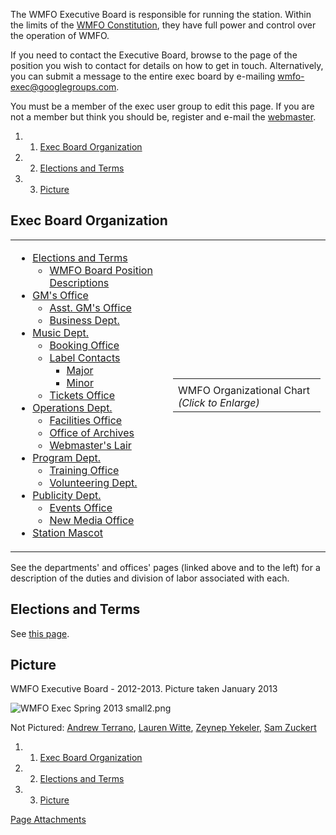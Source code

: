 The WMFO Executive Board is responsible for running the station. Within the limits of the [WMFO Constitution](https://wiki.wmfo.org/General_Info/Constitution "General Info/Constitution"), they have full power and control over the operation of WMFO.

If you need to contact the Executive Board, browse to the page of the position you wish to contact for details on how to get in touch. Alternatively, you can submit a message to the entire exec board by e-mailing [wmfo-exec@googlegroups.com](mailto:wmfo-exec@googlegroups.com "mailto:wmfo-exec@googlegroups.com").

You must be a member of the exec user group to edit this page. If you are not a member but think you should be, register and e-mail the [webmaster](https://wiki.wmfo.org/Executive_Board/Operations_Dept./WebMaster's_Lair "Executive Board/Operations Dept./WebMaster's Lair").

1.  1. [Exec Board Organization](https://wiki.wmfo.org/About_WMFO/Executive_Board#Exec_Board_Organization)
2.  2. [Elections and Terms](https://wiki.wmfo.org/About_WMFO/Executive_Board#Elections_and_Terms)
3.  3. [Picture](https://wiki.wmfo.org/About_WMFO/Executive_Board#Picture)

Exec Board Organization
-----------------------

<table>
<col width="50%" />
<col width="50%" />
<tbody>
<tr class="odd">
<td align="left"><ul>
<li><a href="https://wiki.wmfo.org/About_WMFO/Executive_Board/Elections_and_Terms" title="About_WMFO/Executive_Board/Elections_and_Terms">Elections and Terms</a>
<ul>
<li><a href="https://wiki.wmfo.org/About_WMFO/Executive_Board/Elections_and_Terms/WMFO_Board_Position_Descriptions" title="About_WMFO/Executive_Board/Elections_and_Terms/WMFO_Board_Position_Descriptions">WMFO Board Position Descriptions</a></li>
</ul></li>
<li><a href="https://wiki.wmfo.org/About_WMFO/Executive_Board/GM&#39;s_Office" title="About_WMFO/Executive_Board/GM&#39;s_Office">GM's Office</a>
<ul>
<li><a href="https://wiki.wmfo.org/About_WMFO/Executive_Board/GM&#39;s_Office/Asst._GM&#39;s_Office" title="About_WMFO/Executive_Board/GM&#39;s_Office/Asst._GM&#39;s_Office">Asst. GM's Office</a></li>
<li><a href="https://wiki.wmfo.org/About_WMFO/Executive_Board/GM&#39;s_Office/Business_Dept." title="About_WMFO/Executive_Board/GM&#39;s_Office/Business_Dept.">Business Dept.</a></li>
</ul></li>
<li><a href="https://wiki.wmfo.org/About_WMFO/Executive_Board/Music_Dept." title="About_WMFO/Executive_Board/Music_Dept.">Music Dept.</a>
<ul>
<li><a href="https://wiki.wmfo.org/About_WMFO/Executive_Board/Music_Dept./Booking_Office" title="About_WMFO/Executive_Board/Music_Dept./Booking_Office">Booking Office</a></li>
<li><a href="https://wiki.wmfo.org/About_WMFO/Executive_Board/Music_Dept./Label_Contacts" title="About_WMFO/Executive_Board/Music_Dept./Label_Contacts">Label Contacts</a>
<ul>
<li><a href="https://wiki.wmfo.org/About_WMFO/Executive_Board/Music_Dept./Label_Contacts/Major" title="About_WMFO/Executive_Board/Music_Dept./Label_Contacts/Major">Major</a></li>
<li><a href="https://wiki.wmfo.org/About_WMFO/Executive_Board/Music_Dept./Label_Contacts/Minor" title="About_WMFO/Executive_Board/Music_Dept./Label_Contacts/Minor">Minor</a></li>
</ul></li>
<li><a href="https://wiki.wmfo.org/About_WMFO/Executive_Board/Music_Dept./Tickets_Office" title="About_WMFO/Executive_Board/Music_Dept./Tickets_Office">Tickets Office</a></li>
</ul></li>
<li><a href="https://wiki.wmfo.org/About_WMFO/Executive_Board/Operations_Dept." title="About_WMFO/Executive_Board/Operations_Dept.">Operations Dept.</a>
<ul>
<li><a href="https://wiki.wmfo.org/About_WMFO/Executive_Board/Operations_Dept./Facilities_Office" title="About_WMFO/Executive_Board/Operations_Dept./Facilities_Office">Facilities Office</a></li>
<li><a href="https://wiki.wmfo.org/About_WMFO/Executive_Board/Operations_Dept./Office_of_Archives" title="About_WMFO/Executive_Board/Operations_Dept./Office_of_Archives">Office of Archives</a></li>
<li><a href="https://wiki.wmfo.org/About_WMFO/Executive_Board/Operations_Dept./WebMaster&#39;s_Lair" title="About_WMFO/Executive_Board/Operations_Dept./WebMaster&#39;s_Lair">Webmaster's Lair</a></li>
</ul></li>
<li><a href="https://wiki.wmfo.org/About_WMFO/Executive_Board/Program_Dept." title="About_WMFO/Executive_Board/Program_Dept.">Program Dept.</a>
<ul>
<li><a href="https://wiki.wmfo.org/About_WMFO/Executive_Board/Program_Dept./Training_Office" title="About_WMFO/Executive_Board/Program_Dept./Training_Office">Training Office</a></li>
<li><a href="https://wiki.wmfo.org/About_WMFO/Executive_Board/Program_Dept./Volunteering_Dept." title="About_WMFO/Executive_Board/Program_Dept./Volunteering_Dept.">Volunteering Dept.</a></li>
</ul></li>
<li><a href="https://wiki.wmfo.org/About_WMFO/Executive_Board/Publicity_Dept." title="About_WMFO/Executive_Board/Publicity_Dept.">Publicity Dept.</a>
<ul>
<li><a href="https://wiki.wmfo.org/About_WMFO/Executive_Board/Publicity_Dept./Events_Office" title="About_WMFO/Executive_Board/Publicity_Dept./Events_Office">Events Office</a></li>
<li><a href="https://wiki.wmfo.org/About_WMFO/Executive_Board/Publicity_Dept./New_Media_Office" title="About_WMFO/Executive_Board/Publicity_Dept./New_Media_Office">New Media Office</a></li>
</ul></li>
<li><a href="https://wiki.wmfo.org/About_WMFO/Executive_Board/Station_Mascot" title="About_WMFO/Executive_Board/Station_Mascot">Station Mascot</a></li>
</ul></td>
<td align="left"><table>
<tbody>
<tr class="odd">
<td align="left"><a href="https://wiki.wmfo.org/@api/deki/files/71/=WMFOOrgChart.png" title="WMFOOrgChart.png"><embed src="https://wiki.wmfo.org/@api/deki/files/71/=WMFOOrgChart.png?size=webview" /></a></td>
</tr>
<tr class="even">
<td align="left">WMFO Organizational Chart <em>(Click to Enlarge)</em></td>
</tr>
</tbody>
</table></td>
</tr>
</tbody>
</table>

 See the departments' and offices' pages (linked above and to the left) for a description of the duties and division of labor associated with each.

Elections and Terms
-------------------

See [this page](https://wiki.wmfo.org/Executive_Board/Elections_and_Terms "Elections and Terms").

Picture
-------

WMFO Executive Board - 2012-2013. Picture taken January 2013

![WMFO Exec Spring 2013 small2.png](https://wiki.wmfo.org/@api/deki/files/476/=WMFO_Exec_Spring_2013_small2.png)

Not Pictured: [Andrew Terrano](https://wiki.wmfo.org/Executive_Board/Publicity_Dept./Tickets_Office "Tickets Office"), [Lauren Witte](https://wiki.wmfo.org/Executive_Board/Programming_Dept./Booking_Office "Booking Office"), [Zeynep Yekeler](https://wiki.wmfo.org/Executive_Board/Publicity_Dept. "Publicity Dept."), [Sam Zuckert](https://wiki.wmfo.org/Executive_Board/Programming_Dept./Events_Office "Events Office")

1.  1. [Exec Board Organization](#Exec_Board_Organization)
2.  2. [Elections and Terms](#Elections_and_Terms)
3.  3. [Picture](#Picture)

[Page Attachments](https://wiki-files.wmfo.org/About_WMFO/Executive_Board)
